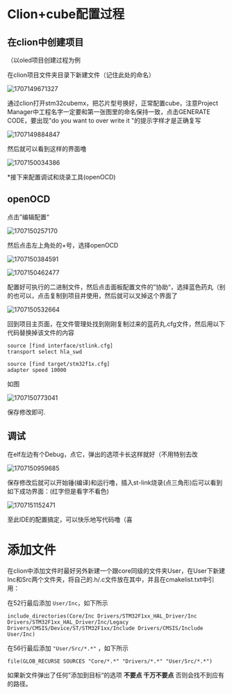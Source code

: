 # Clion+cube配置过程

## 在clion中创建项目

（以oled项目创建过程为例

在clion项目文件夹目录下新建文件（记住此处的命名）

![1707149671327](image/oled/1707149671327.png)

通过clion打开stm32cubemx，把芯片型号换好，正常配置cube，注意Project Manager中工程名字一定要和第一张图里的命名保持一致，点击GENERATE CODE，要出现"do you want to over write it "的提示字样才是正确复写

![1707149884847](image/oled/1707149884847.png)

然后就可以看到这样的界面噜

![1707150034386](image/oled/1707150034386.png)

*接下来配置调试和烧录工具(openOCD)

## openOCD

点击”编辑配置“

![1707150257170](image/oled/1707150257170.png)

然后点击左上角处的+号，选择openOCD

![1707150384591](image/oled/1707150384591.png)

![1707150462477](image/oled/1707150462477.png)

配置好可执行的二进制文件，然后点击面板配置文件的”协助“，选择蓝色药丸（别的也可以，点击复制到项目并使用，然后就可以叉掉这个界面了

![1707150532664](image/oled/1707150532664.png)

回到项目主页面，在文件管理处找到刚刚复制过来的蓝药丸.cfg文件，然后用以下代码替换掉该文件的内容

```
source [find interface/stlink.cfg]
transport select hla_swd

source [find target/stm32f1x.cfg]
adapter speed 10000
```

如图

![1707150773041](image/oled/1707150773041.png)

保存修改即可.

## 调试

在elf左边有个Debug，点它，弹出的选项卡长这样就好（不用特别去改

![1707150959685](image/oled/1707150959685.png)

保存修改后就可以开始锤(编译)和运行噜，插入st-link烧录(点三角形)后可以看到如下成功界面：(红字但是看字不看色)

![1707151152471](image/oled/1707151152471.png)

至此IDE的配置搞定，可以快乐地写代码噜（喜

# 添加文件

在clion中添加文件时最好另外新建一个跟core同级的文件夹User，在User下新建Inc和Src两个文件夹，将自己的.h/.c文件放在其中，并且在cmakelist.txt中引用：

在52行最后添加 `User/Inc`，如下所示

```
include_directories(Core/Inc Drivers/STM32F1xx_HAL_Driver/Inc Drivers/STM32F1xx_HAL_Driver/Inc/Legacy Drivers/CMSIS/Device/ST/STM32F1xx/Include Drivers/CMSIS/Include User/Inc)
```

在56行最后添加 `"User/Src/*.*"` ，如下所示

```
file(GLOB_RECURSE SOURCES "Core/*.*" "Drivers/*.*" "User/Src/*.*")
```

如果新文件弹出了任何”添加到目标“的选项  **不要点 千万不要点**  否则会找不到应有的路径。
